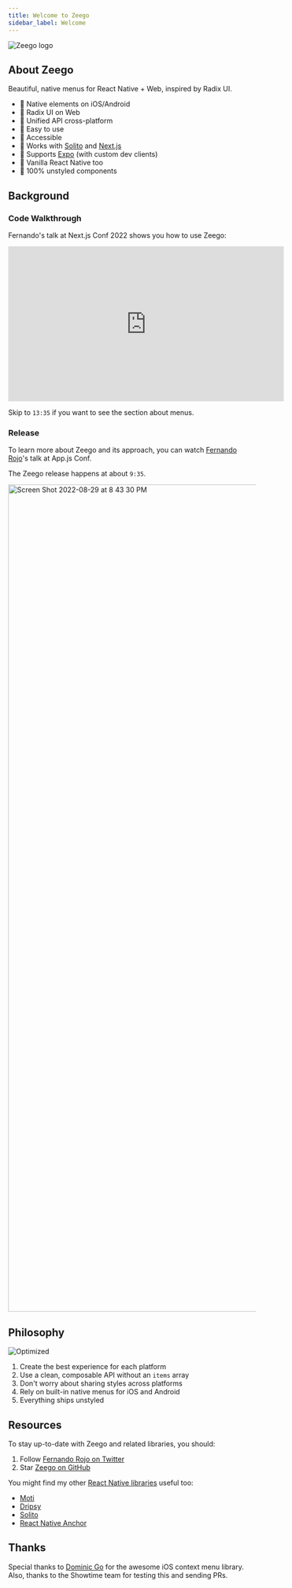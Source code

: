 ```yaml
---
title: Welcome to Zeego
sidebar_label: Welcome
---
```


<img src="/img/og.svg" alt="Zeego logo" />

## About Zeego

Beautiful, native menus for React Native + Web, inspired by Radix UI.

- 🛫 Native elements on iOS/Android
- 🕺 Radix UI on Web
- 🌲 Unified API cross-platform
- 🎸 Easy to use
- 🥳 Accessible
- 🌊 Works with [Solito](/start#solito) and [Next.js](/start#nextjs)
- 🤖 Supports [Expo](/start#expo) (with custom dev clients)
- 🍦 Vanilla React Native too
- 🎨 100% unstyled components

## Background

### Code Walkthrough

Fernando's talk at Next.js Conf 2022 shows you how to use Zeego:

  <iframe width="560" height="315" src="https://www.youtube.com/embed/H1gSWXA3qfw?start=815" title="YouTube video player" frameborder="0" allow="accelerometer; autoplay; clipboard-write; encrypted-media; gyroscope; picture-in-picture; web-share" allowfullscreen></iframe>

Skip to `13:35` if you want to see the section about menus.

### Release

To learn more about Zeego and its approach, you can watch [Fernando Rojo](https://twitter.com/FernandoTheRojo)'s talk at App.js Conf.

The Zeego release happens at about `9:35`.

<a href="https://www.youtube.com/watch?v=0FfvIuSouTU" target="_blank">
<img width="1681" alt="Screen Shot 2022-08-29 at 8 43 30 PM" src="https://user-images.githubusercontent.com/13172299/187323254-77b33470-92c8-439a-a22b-fef7b99e93da.png" />
</a>

## Philosophy

![Optimized](/img/Philosophy.png)

1. Create the best experience for each platform
2. Use a clean, composable API without an `items` array
3. Don't worry about sharing styles across platforms
4. Rely on built-in native menus for iOS and Android
5. Everything ships unstyled

## Resources

To stay up-to-date with Zeego and related libraries, you should:

1. Follow [Fernando Rojo on Twitter](https://twitter.com/fernandotherojo)
2. Star [Zeego on GitHub](https://github.com/nandorojo/zeego)

You might find my other [React Native libraries](https://github.com/nandorojo) useful too:

- [Moti](https://github.com/nandorojo/moti)
- [Dripsy](https://github.com/nandorojo/dripsy)
- [Solito](https://github.com/nandorojo/solito)
- [React Native Anchor](https://github.com/nandorojo/react-native-anchors)


## Thanks

Special thanks to [Dominic Go](https://twitter.com/GoDominic) for the awesome iOS context menu library. Also, thanks to the Showtime team for testing this and sending PRs.
